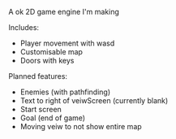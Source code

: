 A ok 2D game engine I'm making

Includes:

 - Player movement with wasd
 - Customisable map
 - Doors with keys

Planned features:

 - Enemies (with pathfinding)
 - Text to right of veiwScreen (currently blank)
 - Start screen
 - Goal (end of game)
 - Moving veiw to not show entire map
